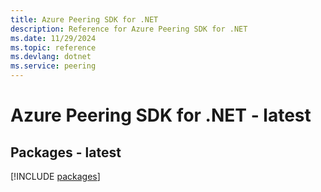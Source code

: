 ```yaml
---
title: Azure Peering SDK for .NET
description: Reference for Azure Peering SDK for .NET
ms.date: 11/29/2024
ms.topic: reference
ms.devlang: dotnet
ms.service: peering
---
```

# Azure Peering SDK for .NET - latest
## Packages - latest
[!INCLUDE [packages](peering-index.md)]